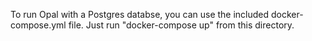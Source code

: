 To run Opal with a Postgres databse, you can use the included docker-compose.yml file.  Just run "docker-compose up" from this directory.
